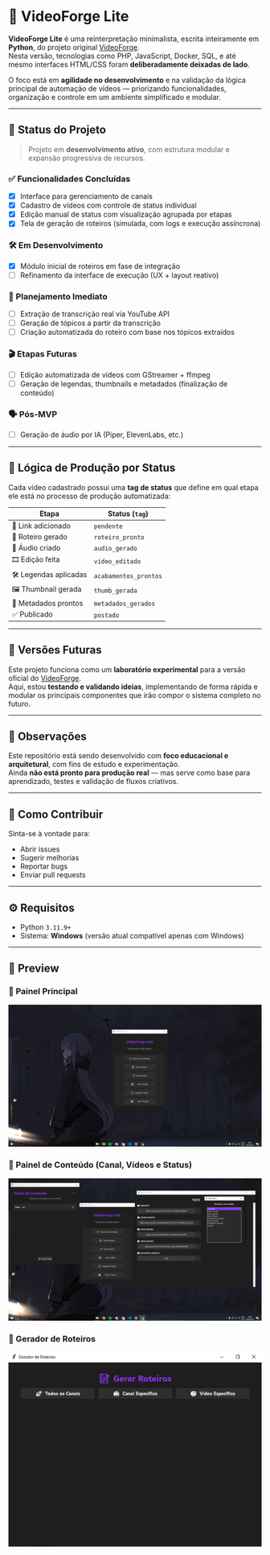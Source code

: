 # 📼 VideoForge Lite

**VideoForge Lite** é uma reinterpretação minimalista, escrita inteiramente em **Python**, do projeto original [VideoForge](https://github.com/JacsonAnderson/VideoForge).  
Nesta versão, tecnologias como PHP, JavaScript, Docker, SQL, e até mesmo interfaces HTML/CSS foram **deliberadamente deixadas de lado**.  

O foco está em **agilidade no desenvolvimento** e na validação da lógica principal de automação de vídeos — priorizando funcionalidades, organização e controle em um ambiente simplificado e modular.

---

## 🚧 Status do Projeto

> Projeto em **desenvolvimento ativo**, com estrutura modular e expansão progressiva de recursos.

### ✅ Funcionalidades Concluídas
- [x] Interface para gerenciamento de canais
- [x] Cadastro de vídeos com controle de status individual
- [x] Edição manual de status com visualização agrupada por etapas
- [x] Tela de geração de roteiros (simulada, com logs e execução assíncrona)

### 🛠️ Em Desenvolvimento
- [x] Módulo inicial de roteiros em fase de integração
- [ ] Refinamento da interface de execução (UX + layout reativo)

### 🧠 Planejamento Imediato
- [ ] Extração de transcrição real via YouTube API
- [ ] Geração de tópicos a partir da transcrição
- [ ] Criação automatizada do roteiro com base nos tópicos extraídos

### 🎬 Etapas Futuras
- [ ] Edição automatizada de vídeos com GStreamer + ffmpeg
- [ ] Geração de legendas, thumbnails e metadados (finalização de conteúdo)

### 🗣️ Pós-MVP
- [ ] Geração de áudio por IA (Piper, ElevenLabs, etc.)

---

## 🧠 Lógica de Produção por Status

Cada vídeo cadastrado possui uma **tag de status** que define em qual etapa ele está no processo de produção automatizada:

| Etapa                  | Status (`tag`)             |
|------------------------|----------------------------|
| 📅 Link adicionado     | `pendente`                 |
| 🧠 Roteiro gerado      | `roteiro_pronto`           |
| 🎤 Áudio criado        | `audio_gerado`             |
| 🎞️ Edição feita        | `video_editado`            |
| 🛠️ Legendas aplicadas  | `acabamentos_prontos`      |
| 🖼️ Thumbnail gerada    | `thumb_gerada`             |
| 🧠 Metadados prontos   | `metadados_gerados`        |
| ✅ Publicado            | `postado`                  |

---

## 🔮 Versões Futuras

Este projeto funciona como um **laboratório experimental** para a versão oficial do [VideoForge](https://github.com/JacsonAnderson/VideoForge).  
Aqui, estou **testando e validando ideias**, implementando de forma rápida e modular os principais componentes que irão compor o sistema completo no futuro.

---

## 📌 Observações

Este repositório está sendo desenvolvido com **foco educacional e arquitetural**, com fins de estudo e experimentação.  
Ainda **não está pronto para produção real** — mas serve como base para aprendizado, testes e validação de fluxos criativos.

---

## 🙌 Como Contribuir

Sinta-se à vontade para:
- Abrir issues
- Sugerir melhorias
- Reportar bugs
- Enviar pull requests

---

## ⚙️ Requisitos

- Python `3.11.9+`
- Sistema: **Windows** (versão atual compatível apenas com Windows)

---

## 📸 Preview

### 🧠 Painel Principal
![Painel](assets/painel.png)

### 📂 Painel de Conteúdo (Canal, Vídeos e Status)
![Painel de Conteúdo](assets/painel-de-conteudo-canal-video-status.png)

### 📝 Gerador de Roteiros
![Gerador de Roteiros](assets/gerar-roteiro.png)

